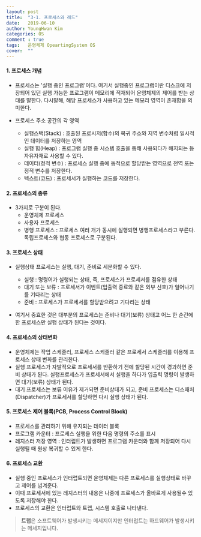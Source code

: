 ```yaml
---
layout: post
title:  "3-1. 프로세스와 레드"
date:   2019-06-10
author: YoungHwan Kim
categories: OS
comment : true
tags:	운영체제 OpeartingSystem OS
cover:  ""
---
```




#### 1. 프로세스 개념
- 프로세스는 '실행 중인 프로그램'이다. 여기서 실행중인 프로그램이란 디스크에 저장되어 있던 실행 가능한 프로그램이 메모리에 적재되어 운영체제의 제어를 받는 상태를 말한다. 다시말해, 해당 프로세스가 사용하고 있는 메모리 영역이 존재함을 의미한다.

- 프로세스 주소 공간의 각 영역
   - 실행스택(Stack) : 호출된 프로시저(함수)의 복귀 주소와 지역 변수처럼 일시적인 데이터를 저장하는 영역
   - 실행 힙(Heap) : 프로그램 실행 중 시스템 호출을 통해 사용되다가 해지되는 등 자유자재로 사용할 수 있다.
   - 데이터(정적 변수) : 프로세스 실행 중에 동적으로 할당받는 영역으로 전역 또는 정적 변수를 저장한다.
   - 텍스트(코드) : 프로세서가 실행하는 코드를 저장한다.

#### 2. 프로세스의 종류

- 3가지로 구분이 된다.
   - 운영체제 프로세스
   - 사용자 프로세스
   - 병행  프로세스 : 프로세스 여러 개가 동시에 실행되면 병행프로세스라고 부른다. 독립프로세스와 협동 프로세스로 구분된다.

#### 3. 프로세스 상태
- 실행상태 프로세스는 실행, 대기, 준비로 세분화할 수 있다.
   - 실행 : 명령어가 실행되는  상태, 즉, 프로세스가 프로세서를 점유한 상태
   - 대기 또는 보류 : 프로세서가 이벤트(입출력 종료와 같은 외부 신호)가 일어나기를 기다리는 상태
   - 준비 : 프로세스가 프로세서를 할당받으려고 기다리는 상태

- 여기서 중효한 것은 대부분의 프로세스는 준비나 대기(보류)  상태고 어느 한 순간에 한 프로세스만 실행 상태가 된다는 것이다.


#### 4. 프로세스의 상태변화
- 운영체제는 작업 스케줄러, 프로세스 스케줄러 같은 프로세서 스케줄러를 이용해 프로세스 상태 변화를 관리한다.
- 실행 프로세스가 자발적으로 프로세서를 반환하기 전에 할당된 시간이 경과하면 준비 상태가 된다. 
실행프로세스가 프로세서에서 실행을 하다가 입출력 명령이 발생하면 대기(보류) 상태가 된다. 
- 대기 프로세스는 보류 이유가 제거되면 준비상태가 되고, 준비 프로세스는 디스패처(Dispatcher)가 프로세서를 할당하면 다시 실행 상태가 된다.


#### 5. 프로세스 제어 블록(PCB, Process Control Block)
- 프로세스를 관리하기 위해 유지되는 데이터 블록
- 프로그램 카운터 : 프로세스 실행을 위한 다음 명령의 주소를 표시
- 레지스터 저장 영역 : 인터럽트가 발생하면 프로그램 카운터와 함께 저장되어 다시 실행될 때 원상 복귀할 수 있게 한다.


#### 6. 프로세스 교환
- 실행 중인 프로세스가 인터럽트되면 운영체제는 다른 프로세스를 실행상태로 바꾸고 제어를 넘겨준다.
- 이때 프로세서에 있는 레지스터의 내용은 나중에 프로세스가 올바르게 사용될수 있도록 저장해야 한다.
- 프로세스의 교환은 인터럽트와 트랩, 시스템 호출로 나타낸다.

> **트랩**은 소프트웨어가 발생시키는 메세지이지만 인터럽트는 하드웨어가 발생시키는 메세지입니다.
